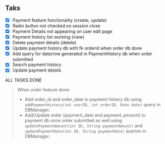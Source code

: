 ## Taks
- [x] Payment feature functionality (create, update)
- [x] Radio button not checked on session close
- [x] Payment Details not appearing on user edit page
- [x] Payment history list working (view)
- [x] Delete payment details (delete)
- [x] Update payment history db with fk orderid when order db done
- [x] Add query for date/row generated in PaymentHistory db when order submitted 
- [x] Search payment history 
- [x] Update payment details

ALL TASKS DONE


> When order feature done:
>  * Add order_id and order_date to payment history db using ```addPaymentHistory(int userID, int orderID, Date date)``` query in DBManager. 
>  * Add/Update order (payment_date and payment_amount) to payment db once order submitted as well using ```updatePaymentAmount(int ID, String paymentAmount)``` and ```updatePaymentDate(int ID, String paymentDate)``` queries in DBManager.
